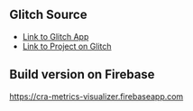 
## Glitch Source

* [Link to Glitch App](https://anton-karlovskiy-cra-metrics-visualizer.glitch.me)
* [Link to Project on Glitch](https://glitch.com/~anton-karlovskiy-cra-metrics-visualizer)

## Build version on Firebase

https://cra-metrics-visualizer.firebaseapp.com